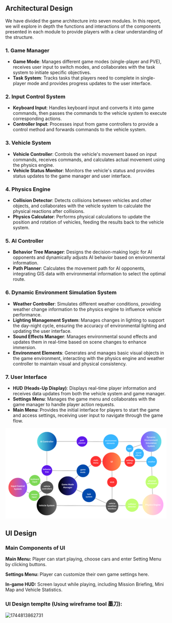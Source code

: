 ## Architectural Design

We have divided the game architecture into seven modules. In this report, we will explore in depth the functions and interactions of the components presented in each module to provide players with a clear understanding of the structure.

### 1. Game Manager

* **Game Mode**: Manages different game modes (single-player and PVE), receives user input to switch modes, and collaborates with the task system to initiate specific objectives.
* **Task System**: Tracks tasks that players need to complete in single-player mode and provides progress updates to the user interface.

### 2. Input Control System

* **Keyboard Input**: Handles keyboard input and converts it into game commands, then passes the commands to the vehicle system to execute corresponding actions.
* **Controller Input**: Processes input from game controllers to provide a control method and forwards commands to the vehicle system.

### 3. Vehicle System

* **Vehicle Controller**: Controls the vehicle's movement based on input commands, receives commands, and calculates actual movement using the physics engine.
* **Vehicle Status Monitor**: Monitors the vehicle's status and provides status updates to the game manager and user interface.

### 4. Physics Engine

* **Collision Detector**: Detects collisions between vehicles and other objects, and collaborates with the vehicle system to calculate the physical reactions after collisions.
* **Physics Calculator**: Performs physical calculations to update the position and rotation of vehicles, feeding the results back to the vehicle system.

### 5. AI Controller

* **Behavior Tree Manager**: Designs the decision-making logic for AI opponents and dynamically adjusts AI behavior based on environmental information.
* **Path Planner**: Calculates the movement path for AI opponents, integrating GIS data with environmental information to select the optimal route.

### 6. Dynamic Environment Simulation System

* **Weather Controller**: Simulates different weather conditions, providing weather change information to the physics engine to influence vehicle performance.
* **Lighting Management System**: Manages changes in lighting to support the day-night cycle, ensuring the accuracy of environmental lighting and updating the user interface.
* **Sound Effects Manager**: Manages environmental sound effects and updates them in real-time based on scene changes to enhance immersion.
* **Environment Elements**: Generates and manages basic visual objects in the game environment, interacting with the physics engine and weather controller to maintain visual and physical consistency.

### 7. User Interface

* **HUD (Heads-Up Display)**: Displays real-time player information and receives data updates from both the vehicle system and game manager.
* **Settings Menu**: Manages the game menu and collaborates with the game manager to handle player action requests.
* **Main Menu**: Provides the initial interface for players to start the game and access settings, receiving user input to navigate through the game flow.

![d99f78b20f8f4f07e31539dd5da86d9.png](image/design-team23/d99f78b20f8f4f07e31539dd5da86d9.png)

## UI Design

### Main Components of UI

**Main Menu:** Player can start playing, choose cars and enter Setting Menu by clicking buttons.

**Settings Menu:** Player can customize their own game settings here.

**In-game HUD:** Screen layout while playing, including Mission Briefing, Mini Map and Vehicle Statistics.

### UI Design templte (Using wireframe tool 墨刀):

![1744813862731](image/design-team23/1744813862731.png)


